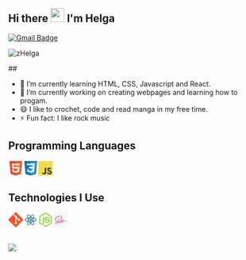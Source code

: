 ## Hi there <img src="https://media.giphy.com/media/hvRJCLFzcasrR4ia7z/giphy.gif" width="28px" height="28px"> I'm Helga
[![Gmail Badge](https://img.shields.io/badge/-zubacolga1998@gmail.com-c14438?style=flat-square&logo=Gmail&logoColor=white&link=mailto:zubacolga1998@gmail.com)](mailto:zubacolga1998@gmail.com)

<p align="left"> <img src="https://komarev.com/ghpvc/?username=zHelga&color=blueviolet" alt="zHelga" /> </p>
##

- 🌱 I’m currently learning HTML, CSS, Javascript and React.
- 🔭 I’m currently working on creating webpages and learning how to progam.
- 😄 I like to crochet, code and read manga in my free time.
- ⚡ Fun fact: I like rock music


## Programming Languages
<img src = 'https://github.com/zHelga/zHelga/blob/main/image/html.svg' width='30'/><img src = 'https://github.com/zHelga/zHelga/blob/main/image/css.svg' width='30'/><img src = 'https://github.com/zHelga/zHelga/blob/main/image/js.svg' width='30'/>

## Technologies I Use
<img src = 'https://github.com/zHelga/zHelga/blob/main/image/git.svg' width='30'/><img src = 'https://github.com/zHelga/zHelga/blob/main/image/react.svg' width='30'/><img src = 'https://github.com/zHelga/zHelga/blob/main/image/nodejs.svg' width='30'/><img src = 'https://github.com/zHelga/zHelga/blob/main/image/sass.png' width='30'/>

##
<img src = "https://github-readme-stats.vercel.app/api/top-langs/?username=zHelga&layout=compact">

